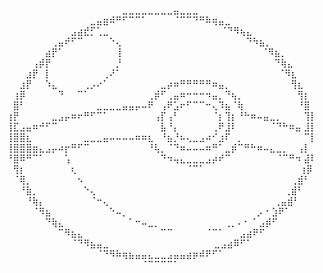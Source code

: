 ⠀⠀⠀⠀⠀⠀⠀⠀⠀⠀⠀⠀⠀⠀⠀⠀⠀⠀⣀⣀⣀⣀⣀⣀⣀⣀⣤⣀⣀⣀⠀⠀⠀⠀⠀⠀⠀⠀⠀⠀⠀⠀⠀⠀⠀⠀⠀⠀
⠀⠀⠀⠀⠀⠀⠀⠀⠀⠀⠀⠀⠀⣀⣤⣶⠾⠛⠋⠉⠉⠁⠀⠀⠀⠀⠈⠉⠉⠙⠛⠷⢶⣤⣀⠀⠀⠀⠀⠀⠀⠀⠀⠀⠀⠀⠀⠀
⠀⠀⠀⠀⠀⠀⠀⠀⠀⠀⣠⣴⣞⡋⢁⣀⠀⠀⠀⠀⠀⠀⠀⠀⠀⠀⠀⠀⠀⠀⠀⠀⠀   ⠈⠙⠻⢦⣄⠀⠀⠀⠀⠀⠀⠀⠀⠀⠀
⠀⠀⠀⠀⠀⠀⠀⢀⣤⠞⠋⠉⠀⠀⠀⠀⠑⢄⠀⠀⠀⠀⠀⠀⠀⠀⠀⠀⠀⠀⠀⠀⠀⠀⠀⠀    ⠀⠙⠳⣦⡀⠀⠀⠀⠀⠀⠀⠀
⠀⠀⠀⠀⠀⠀⣴⡟⠁⠀⠀⠀⠀⠀⠀⠀⠀⢸⠀⠀⠀⠀⠀⠀⠀⠀⠀⠀⠀⠀⠀⠀⠀⠀⠀⠀⠀⠀  ⠀  ⠈⠻⣦⡀⠀⠀⠀⠀⠀
⠀⠀⠀⠀⢠⡾⡟⠀⠀⠀⠀⠀⠀⠀⠀⠀⠀⡘⠀⠀⠀⠀⠀⠀⠀⠀⠀⠀⠀⠀⠀⠀⠀⠀⠀⠀⠀⠀  ⠀⠀   ⠀⠙⢷⣄⠀⠀⠀⠀
⠀⠀⠀⣰⡟⠀⡇⠀⠀⠀⠀⠀⠀⠀⠀⢀⠜⠁⠀⠀⠀⠀⠀⠀⠀⠀⠀⠀⠀⠀⠀⠀⠀⠀⠀⠀⠀⠀⠀⠀⠀⠀     ⠈⠻⣆⠀⠀⠀
⠀⠀⣰⡟⠀⠀⠱⣄⠀⠀⠀⠀⢀⡠⠔⠁⠀⠀⠀⠀⠀⠀⠀⠀⣀⡴⠶⠛⠛⠛⠛⠛⠶⣤⡀⠀⠀⠀⠀⠀⠀⠀⠀   ⠀⢻⣆⠀⠀
⠀⢰⡿⠀⠀⠀⠀⠀⠙⠀⠀⠉⠁⠀⠀⠀⠀⠀⠀⠀⠀⠀⢀⡾⠋⢀⣤⠶⠒⠒⠒⠲⣤⡀⠙⢦⡀⠀⠀⠀⠀⠀⠀   ⠀⠀⢻⡆⠀
⠀⣿⠃⠀⠀⠀⠀⠀⠀⠀⠀⠀⠀⠀⣀⣀⣀⣀⣤⣤⡤⠤⠟⠀⢠⠟⣡⠖⠋⠉⠉⠒⢄⠹⣦⠈⢷⠀⠀⠀⠀⠀⠀⠀⠀   ⠘⣿⠀
⢰⡟⠀⠀⠀⠀⠀⣀⣠⡤⠶⠖⠛⠋⠉⠁⠀⠀⠀⠀⠀⠀⠀⢠⡏⢠⠃⠀⠀⠀⠀⠀⠈⡆⢹⡆⠘⠓⠶⠤⣤⣀⡀⠀⠀⠀   ⢹⡇
⢸⣏⣠⣤⠶⠚⠋⠉⠀⠀⠀⠀⠀⠀⠀⠀⠀⠀⠀⠀⠀⠀⠀⠀⣧⠘⡄⠀⠀⠀⠀⠀⢀⠟⣸⠇⠀⠀⠀⠀⠀⠈⠙⠓⠶⣤     ⣸⡇
⢸⣿⣿⣆⠀⠀⠀⠀⠀⠀⠀⠀⣀⣀⣀⣤⠤⠤⠤⠤⠶⠶⣆⠀⠘⣦⡘⠦⢄⣀⣠⠴⠊⣰⠏⠀⡀⠀⠀⠀⠀⠀⠀⠀⠀⠀    ⠉⡇
⢸⣿⣿⣿⣶⣄⣠⡤⠴⡖⠛⠋⠉⠀⠀⠀⠀⠀⠀⠀⠀⠀⠘⢧⡀⠈⠙⠶⠤⠤⠤⠶⠛⠁⣀⡾⠉⠛⠓⠶⠤⣄⣀⡀⠀    ⢠⡇
⠘⣿⠿⠛⠉⠁⠀⠀⠀⢡⠀⠀⠀⠀⠀⠀⠀⠀⠀⠀⠀⠀⠀⠀⠙⠲⢤⣄⣀⣀⣀⣠⡴⠞⠉⠀⠀⠀⠀⠀⠀⠀⠈⠉⠛⠲     ⣼⠇
⠀⢻⡆⠀⠀⠀⠀⠀⠀⠀⢆⠀⠀⠀⠀⠀⠀⠀⠀⠀⠀⠀⠀⠀⠀⠀⠀⠀⠈⠉⠁⠀⠀⠀⠀⠀⠀⠀⠀⠀⠀⠀⠀⠀    ⠀    ⢰⡿⠀
⠀⠈⢿⡀⠀⠀⠀⠀⠀⠀⠀⠢⠀⠀⠀⠀⠀⠀⠀⠀⠀⠀⠀⠀⠀⠀⠀⠀⠀⠀⠀⠀⠀⠀⠀⠀⠀⠀⠀⠀⠀⠀⠀⠀       ⢀⣾⠃⠀
⠀⠀⠘⣷⡀⠀⠀⠀⠀⠀⠀⠀⠑⢄⠀⠀⠀⠀⠀⠀⠀⠀⠀⠀⠀⠀⠀⠀⠀⠀⠀⠀⠀⠀⠀⠀⠀⠀⠀⠀⠀⠀⠀      ⢀⣾⠃⠀⠀
⠀⠀⠀⠘⢷⡄⠀⠀⠀⠀⠀⠀⠀⠈⠒⢄⠀⠀⠀⠀⠀⠀⠀⠀⠀⠀⠀⠀⠀⠀⠀⠀⠀⠀⠀⠀⠀⠀⠀⠀    ⠀ ⢀⣤⣾⠃⠀⠀⠀
⠀⠀⠀⠀⠈⠻⣦⠀⠀⠀⠀⠀⠀⠀⠀⠀⠑⠤⡀⠀⠀⠀⠀⠀⠀⠀⠀⠀⠀⠀⠀⠀⠀⠀⠀⠀⠀⠀⠀⡠⠐    ⣱⠟⠁⠀⠀⠀⠀
⠀⠀⠀⠀⠀⠀⠙⢷⣄⠀⠀⠀⠀⠀⠀⠀⠀⠀⠀⠁⠒⠤⣀⡀⠀⠀⠀⠀⠀⠀⠀⠀⠀⠀⢀⡀⠄⠂   ⠁⣠⡾⠋⠀⠀⠀⠀⠀⠀
⠀⠀⠀⠀⠀⠀⠀⠀⠉⠻⣦⣄⠀⠀⠀⠀⠀⠀⠀⠀⠀⠀⠀⠀⠉⠉⠀⠀⠀⠀⠀⠈⠉⠁⠀    ⠀⣠⣴⠟⠋⠀⠀⠀⠀⠀⠀⠀⠀
⠀⠀⠀⠀⠀⠀⠀⠀⠀⠀⠈⠙⠻⣦⣤⣀⠀⠀⠀⠀⠀⠀⠀⠀⠀⠀⠀⠀⠀⠀⠀    ⠀⣀⣠⣴⠿⠋⠁⠀⠀⠀⠀⠀⠀⠀⠀⠀⠀
⠀⠀⠀⠀⠀⠀⠀⠀⠀⠀⠀⠀⠀⠀⠈⠙⠻⠷⢶⣦⣤⣤⣄⣀⣀⣠⣤⣤⣴⡶⠾⠟⠋⠁⠀⠀⠀⠀⠀⠀⠀⠀⠀⠀⠀⠀⠀⠀
⠀⠀⠀⠀⠀⠀⠀⠀⠀⠀⠀⠀⠀⠀⠀⠀⠀⠀⠀⠀⠀⠈⠉⠉⠉⠉⠁⠀⠀⠀⠀⠀⠀⠀⠀⠀⠀⠀⠀⠀⠀⠀⠀⠀⠀⠀⠀⠀
